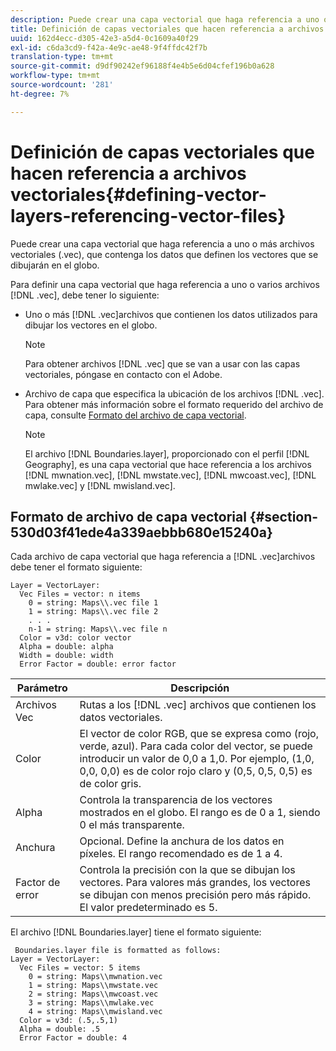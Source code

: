 ```yaml
---
description: Puede crear una capa vectorial que haga referencia a uno o más archivos vectoriales (.vec), que contenga los datos que definen los vectores que se dibujarán en el globo.
title: Definición de capas vectoriales que hacen referencia a archivos vectoriales
uuid: 162d4ecc-d305-42e3-a5d4-0c1609a40f29
exl-id: c6da3cd9-f42a-4e9c-ae48-9f4ffdc42f7b
translation-type: tm+mt
source-git-commit: d9df90242ef96188f4e4b5e6d04cfef196b0a628
workflow-type: tm+mt
source-wordcount: '281'
ht-degree: 7%

---
```


# Definición de capas vectoriales que hacen referencia a archivos vectoriales{#defining-vector-layers-referencing-vector-files}

Puede crear una capa vectorial que haga referencia a uno o más archivos vectoriales (.vec), que contenga los datos que definen los vectores que se dibujarán en el globo.

Para definir una capa vectorial que haga referencia a uno o varios archivos [!DNL .vec], debe tener lo siguiente:

* Uno o más [!DNL .vec]archivos que contienen los datos utilizados para dibujar los vectores en el globo.

   >[!NOTE]
   >
   >Para obtener archivos [!DNL .vec] que se van a usar con las capas vectoriales, póngase en contacto con el Adobe.

* Archivo de capa que especifica la ubicación de los archivos [!DNL .vec]. Para obtener más información sobre el formato requerido del archivo de capa, consulte [Formato del archivo de capa vectorial](../../../../home/c-geo-oview/c-wk-img-lyrs/c-wk-vctr-lyrs/c-def-vctr-files.md#section-530d03f41ede4a339aebbb680e15240a).

   >[!NOTE]
   >
   >El archivo [!DNL Boundaries.layer], proporcionado con el perfil [!DNL Geography], es una capa vectorial que hace referencia a los archivos [!DNL mwnation.vec], [!DNL mwstate.vec], [!DNL mwcoast.vec], [!DNL mwlake.vec] y [!DNL mwisland.vec].

## Formato de archivo de capa vectorial {#section-530d03f41ede4a339aebbb680e15240a}

Cada archivo de capa vectorial que haga referencia a [!DNL .vec]archivos debe tener el formato siguiente:

```
Layer = VectorLayer:
  Vec Files = vector: n items
    0 = string: Maps\\.vec file 1
    1 = string: Maps\\.vec file 2
    . . .
    n-1 = string: Maps\\.vec file n
  Color = v3d: color vector
  Alpha = double: alpha
  Width = double: width
  Error Factor = double: error factor
```

| Parámetro | Descripción |
|---|---|
| Archivos Vec | Rutas a los [!DNL .vec] archivos que contienen los datos vectoriales. |
| Color | El vector de color RGB, que se expresa como (rojo, verde, azul). Para cada color del vector, se puede introducir un valor de 0,0 a 1,0. Por ejemplo, (1,0, 0,0, 0,0) es de color rojo claro y (0,5, 0,5, 0,5) es de color gris. |
| Alpha | Controla la transparencia de los vectores mostrados en el globo. El rango es de 0 a 1, siendo 0 el más transparente. |
| Anchura | Opcional. Define la anchura de los datos en píxeles. El rango recomendado es de 1 a 4. |
| Factor de error | Controla la precisión con la que se dibujan los vectores. Para valores más grandes, los vectores se dibujan con menos precisión pero más rápido. El valor predeterminado es 5. |

El archivo [!DNL Boundaries.layer] tiene el formato siguiente:

```
 Boundaries.layer file is formatted as follows:
Layer = VectorLayer:
  Vec Files = vector: 5 items
    0 = string: Maps\\mwnation.vec
    1 = string: Maps\\mwstate.vec
    2 = string: Maps\\mwcoast.vec
    3 = string: Maps\\mwlake.vec
    4 = string: Maps\\mwisland.vec
  Color = v3d: (.5,.5,1)
  Alpha = double: .5
  Error Factor = double: 4
```
